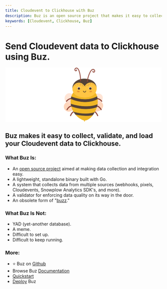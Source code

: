 ```yaml
---
title: Cloudevent to Clickhouse with Buz
description: Buz is an open source project that makes it easy to collect, validate, and load Cloudevent data to Clickhouse.
keywords: [Cloudevent, Clickhouse, Buz]
---
```


# Send Cloudevent data to Clickhouse using Buz.

![buzz](../../../static/img/buzz.png)


## Buz makes it easy to collect, validate, and load your Cloudevent data to Clickhouse.


### What Buz Is:

- An [open source project](https://github.com/silverton-io/buz) aimed at making data collection and integration easy.
- A lightweight, standalone binary built with Go.
- A system that collects data from multiple sources (webhooks, pixels, Cloudevents, Snowplow Analytics SDK's, and more).
- A validator for enforcing data quality on its way in the door.
- An obsolete form of "[buzz](https://www.merriam-webster.com/dictionary/buzz)."


### What Buz Is Not:

- YAD (yet-another database).
- A meme.
- Difficult to set up.
- Difficult to keep running.


### More:
- ⭐ Buz on [Github](https://github.com/silverton-io/buz)
- Browse Buz [Documentation](/)
- [Quickstart](/examples/quickstart)
- [Deploy](/category/deploying-buz) Buz

